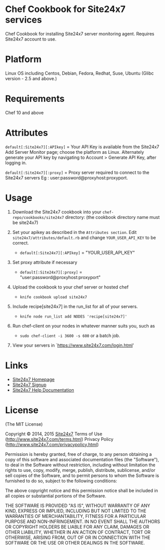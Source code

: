 Chef Cookbook for Site24x7 services
===========

Chef Cookbook for installing Site24x7 server monitoring agent.
Requires Site24x7 account to use. 


Platform
============

Linux OS including Centos, Debian, Fedora, Redhat, Suse, Ubuntu (Glibc version - 2.5 and above.)


Requirements
============

Chef 10 and above


Attributes
==========

`default[:Site24x7][:APIkey]` = Your API Key is available from the Site24x7 Add Server Monitor page; choose the platform as Linux. Alternately generate your API key by navigating to Account > Generate API Key, after logging in.

`default[:Site24x7][:proxy]` = Proxy server required to connect to the Site24x7 servers Eg : user:password@proxyhost:proxyport.


Usage
=====

1. Download the Site24x7 cookbook into your `chef-repo/cookbooks/site24x7` directory: (the cookbook directory name must be site24x7)

2. Set your apikey as described in the `Attributes section`. Edit `site24x7/attributes/default.rb` and change `YOUR_USER_API_KEY` to be correct.

	* `default[:Site24x7][:APIkey]` = "YOUR_USER_API_KEY"

3. Set proxy attribute if necessary

	* `default[:Site24x7][:proxy]` = "user:password@proxyhost:proxyport"

4. Upload the cookbook to your chef server or hosted chef

	* `knife cookbook upload site24x7`

5. Include recipe[site24x7] in the run_list for all of your servers.

	* `knife node run_list add NODES 'recipe[site24x7]'`


6. Run chef-client on your nodes in whatever manner suits you, such as

	* `sudo chef-client -i 3600 -s 600` or a batch job.

7. View your servers in `https://www.site24x7.com/login.html'


Links
=====
* [Site24x7 Homepage](http://www.site24x7.com)
* [Site24x7 Signup](https://www.site24x7.com/signup.html?pack=5&l=en)
* [Site24x7 Help Documentation](help.site24x7.com)


License
=======

(The MIT License)

Copyright © 2014, 2015 [Site24x7](http://site24x7.com)
Terms of Use (http://www.site24x7.com/terms.html)
Privacy Policy (http://www.site24x7.com/privacypolicy.html)

Permission is hereby granted, free of charge, to any person obtaining a
copy of this software and associated documentation files (the "Software"),
to deal in the Software without restriction, including without
limitation the rights to use, copy, modify, merge, publish, distribute,
sublicense, and/or sell copies of the Software, and to permit persons
to whom the Software is furnished to do so, subject to the following conditions:

The above copyright notice and this permission notice shall be included
in all copies or substantial portions of the Software.

THE SOFTWARE IS PROVIDED "AS IS", WITHOUT WARRANTY OF ANY KIND, EXPRESS
OR IMPLIED, INCLUDING BUT NOT LIMITED TO THE WARRANTIES OF MERCHANTABILITY,
FITNESS FOR A PARTICULAR PURPOSE AND NON-INFRINGEMENT. IN NO EVENT SHALL
THE AUTHORS OR COPYRIGHT HOLDERS BE LIABLE FOR ANY CLAIM, DAMAGES OR
OTHER LIABILITY, WHETHER IN AN ACTION OF CONTRACT, TORT OR OTHERWISE,
ARISING FROM, OUT OF OR IN CONNECTION WITH THE SOFTWARE OR THE USE OR
OTHER DEALINGS IN THE SOFTWARE.



